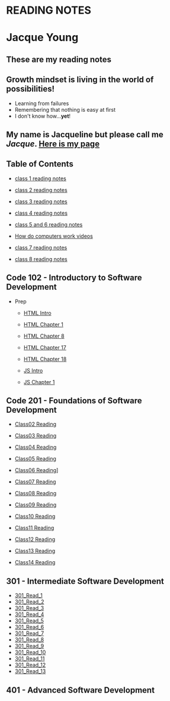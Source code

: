 # READING NOTES
# Jacque Young 
## These are my reading notes

## Growth mindset is living in the world of possibilities!
- Learning from failures
- Remembering that nothing is easy at first
- I don't know how...**yet**!

## My name is Jacqueline but please call me *Jacque*.  [Here is my page](https://jyoung7834.github.io/reading-notes/)

## Table of Contents
- [class 1 reading notes](class1.md)

- [class 2 reading notes](the_coders_computer.md)

- [class 3 reading notes](git_day_3.md)

- [class 4 reading notes](Structure_web_pages_with_HTML.md)

- [class 5 and 6 reading notes](day_5.md)
- [How do computers work videos](watch_videos.md)

- [class 7 reading notes](day_7_Intro_Scripts.md)

- [class 8 reading notes](day_8_Operators_and_Loops.md)

## Code 102 - Introductory to Software Development

- Prep
    - [HTML Intro](201_html_intro.md)

    - [HTML Chapter 1](201_html_intro.md)

    - [HTML Chapter 8](201_html_intro.md)

    - [HTML Chapter 17](201_html_intro.md)

    - [HTML Chapter 18](201_html_intro.md)

    - [JS Intro](201_javascript.md)
    
    - [JS Chapter 1](201_javascript.md)

 ## Code 201 - Foundations of Software Development
 
- [Class02 Reading](class02.md)

- [Class03 Reading](class03.md)

- [Class04 Reading](Read_04.md)

- [Class05 Reading](Read_05.md)

- [Class06 Reading](Read06_Reading.md)]

- [Class07 Reading](Read07.md)

- [Class08 Reading](Read08.md)

- [Class09 Reading](Read09.md)

- [Class10 Reading](Read10.md)

- [Class11 Reading](Read_11.md)

- [Class12 Reading](Read_12.md)

- [Class13 Reading](Read_13.md)

- [Class14 Reading](Reading_14a.md)

## 301 - Intermediate Software Development
- [301_Read_1](301_read1.md)
- [301_Read_2](301_read2.md)
- [301_Read_3](301_read3.md)
- [301_Read_4](301_read4.md)
- [301_Read_5](301_read5.md)
- [301_Read_6](301_read6.md)
- [301_Read_7](301_read7.md)
- [301_Read_8](301_read8.md)
- [301_Read_9](301_read9.md)
- [301_Read_10](301_read10.md)
- [301_Read_11](301_read11.md)
- [301_Read_12](301_read12.md)
- [301_Read_13](301_read12.md)

## 401 - Advanced Software Development